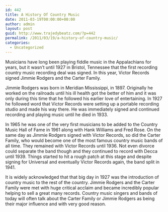```yaml
---
id: 442
title: A History Of Country Music
date: 2011-03-19T00:00:00+00:00
author: admin
layout: post
guid: http://www.trajedybeatz.com/?p=442
permalink: /2011/03/19/a-history-of-country-music/
categories:
  - Uncategorized
---
```

Musicians have long been playing fiddle music in the Appalachians for years, but it wasn’t until 1927 in Bristol, Tennessee that the first recording country music recording deal was signed. In this year, Victor Records signed Jimmie Rodgers and the Carter Family.

Jimmie Rodgers was born in Meridian Mississippi, in 1897. Originally he worked on the railroads until his ill health got the better of him and it was only during this time that he followed his earlier love of entertaining. In 1927 he followed word that Victor Records were setting up a portable recording studio and made his way there. He was immediately signed and continued recording and playing music until he died in 1933.

In 1965 he was one of the very first musicians to be added to the Country Music Hall of Fame in 1961 along with Hank Williams and Fred Rose. On the same day as Jimmie Rodgers signed with Victor Records, so did the Carter Family, who would become one of the most famous country music bands of all time. They remained with Victor Records until 1936. Not even divorce could separate the band though and they continued to record with Decca until 1939. Things started to hit a rough patch at this stage and despite signing for Universal and eventually Victor Records again, the band split in 1941.

It is widely acknowledged that that big day in 1927 was the introduction of country music to the rest of the country. Jimmie Rodgers and the Carter Family were met with huge critical acclaim and became incredibly popular helping to sell a great many records. Country music singers and bands of today will often talk about the Carter Family or Jimmie Rodgers as being their major influence and with very good reason.